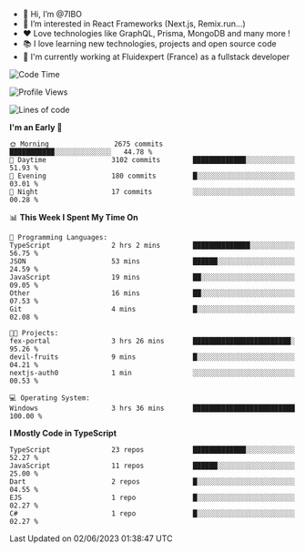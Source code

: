 - 👋 Hi, I’m @7IBO
- 👀 I’m interested in React Frameworks (Next.js, Remix.run...)
- ❤ Love technologies like GraphQL, Prisma, MongoDB and many more ! 
- 📚 I love learning new technologies, projects and open source code
- 💼 I'm currently working at Fluidexpert (France) as a fullstack developer

<!--START_SECTION:waka-->
![Code Time](http://img.shields.io/badge/Code%20Time-1%20hr%2041%20mins-blue)

![Profile Views](http://img.shields.io/badge/Profile%20Views-47-blue)

![Lines of code](https://img.shields.io/badge/From%20Hello%20World%20I%27ve%20Written-7.8%20million%20lines%20of%20code-blue)

**I'm an Early 🐤** 

```text
🌞 Morning                2675 commits        ███████████░░░░░░░░░░░░░░   44.78 % 
🌆 Daytime                3102 commits        █████████████░░░░░░░░░░░░   51.93 % 
🌃 Evening                180 commits         █░░░░░░░░░░░░░░░░░░░░░░░░   03.01 % 
🌙 Night                  17 commits          ░░░░░░░░░░░░░░░░░░░░░░░░░   00.28 % 
```


📊 **This Week I Spent My Time On** 

```text
💬 Programming Languages: 
TypeScript               2 hrs 2 mins        ██████████████░░░░░░░░░░░   56.75 % 
JSON                     53 mins             ██████░░░░░░░░░░░░░░░░░░░   24.59 % 
JavaScript               19 mins             ██░░░░░░░░░░░░░░░░░░░░░░░   09.05 % 
Other                    16 mins             ██░░░░░░░░░░░░░░░░░░░░░░░   07.53 % 
Git                      4 mins              █░░░░░░░░░░░░░░░░░░░░░░░░   02.08 % 

🐱‍💻 Projects: 
fex-portal               3 hrs 26 mins       ████████████████████████░   95.26 % 
devil-fruits             9 mins              █░░░░░░░░░░░░░░░░░░░░░░░░   04.21 % 
nextjs-auth0             1 min               ░░░░░░░░░░░░░░░░░░░░░░░░░   00.53 % 

💻 Operating System: 
Windows                  3 hrs 36 mins       █████████████████████████   100.00 % 
```

**I Mostly Code in TypeScript** 

```text
TypeScript               23 repos            █████████████░░░░░░░░░░░░   52.27 % 
JavaScript               11 repos            ██████░░░░░░░░░░░░░░░░░░░   25.00 % 
Dart                     2 repos             █░░░░░░░░░░░░░░░░░░░░░░░░   04.55 % 
EJS                      1 repo              █░░░░░░░░░░░░░░░░░░░░░░░░   02.27 % 
C#                       1 repo              █░░░░░░░░░░░░░░░░░░░░░░░░   02.27 % 
```




 Last Updated on 02/06/2023 01:38:47 UTC
<!--END_SECTION:waka-->
